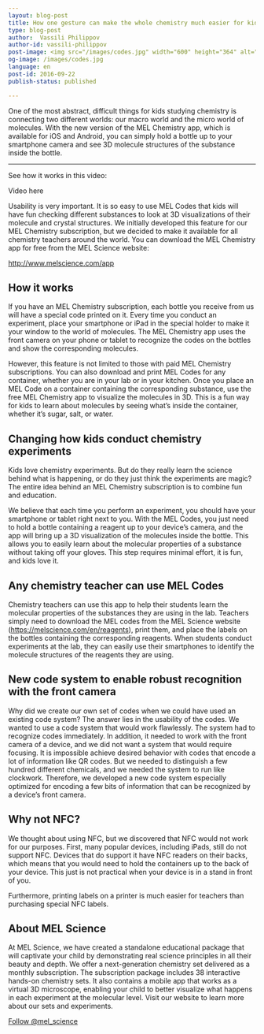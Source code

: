 ```yaml
---
layout: blog-post
title: How one gesture can make the whole chemistry much easier for kids
type: blog-post
author:  Vassili Philippov
author-id: vassili-philippov
post-image: <img src="/images/codes.jpg" width="600" height="364" alt="MEL Codes">
og-image: /images/codes.jpg
language: en
post-id: 2016-09-22
publish-status: published

---
```

One of the most abstract, difficult things for kids studying chemistry is connecting two different worlds: our macro world and the micro world of molecules. With the new version of the MEL Chemistry app, which is available for iOS and Android, you can simply hold a bottle up to your smartphone camera and see 3D molecule structures of the substance inside the bottle. 
<!-- more -->

---

See how it works in this video:

Video here

Usability is very important. It is so easy to use MEL Codes that kids will have fun checking different substances to look at 3D visualizations of their molecule and crystal structures. 
We initially developed this feature for our MEL Chemistry subscription, but we decided to make it available for all chemistry teachers  around the world. You can download the MEL Chemistry app for free from the MEL Science website:

<a href="http://www.melscience.com/app">http://www.melscience.com/app</a>


## How it works

If you have an MEL Chemistry subscription, each bottle you receive from us will have a special code printed on it. Every time you conduct an experiment, place your smartphone or iPad in the special holder to make it your window to the world of molecules. The MEL Chemistry app uses the front camera on your phone or tablet to recognize the codes on the bottles and show the corresponding molecules.

However, this feature is not limited to those with paid MEL Chemistry subscriptions. You can also download and print MEL Codes for any container, whether you are in your lab or in your kitchen. Once you place an MEL Code on a container containing the corresponding substance, use the free MEL Chemistry app to visualize the molecules in 3D. This is a fun way for kids to learn about molecules by seeing what’s inside the container, whether it’s sugar, salt, or water.

## Changing how kids conduct chemistry experiments

Kids love chemistry experiments. But do they really learn the science behind what is happening, or do they just think the experiments are magic? The entire idea behind an MEL Chemistry subscription is to combine fun and education.

We believe that each time you perform an experiment, you should have your smartphone or tablet right next to you. With the MEL Codes, you just need to hold a bottle containing a reagent up to your device’s camera, and the app will bring up a 3D visualization of the molecules inside the bottle. This allows you to easily learn about the molecular properties of a substance without taking off your gloves. This step requires minimal effort, it is fun, and kids love it.

## Any chemistry teacher can use MEL Codes

Chemistry teachers can use this app to help their students learn the molecular properties of the substances they are using in the lab. Teachers simply need to download the MEL codes from the MEL Science website (https://melscience.com/en/reagents), print them, and place the labels on the bottles containing the corresponding reagents. When students conduct experiments at the lab, they can easily use their smartphones to identify the molecule structures of the reagents they are using.

## New code system to enable robust recognition with the front camera 

Why did we create our own set of codes when we could have used an existing code system? The answer lies in the usability of the codes. We wanted to use a code system that would work flawlessly. The system had to recognize codes immediately. In addition, it needed to work with the front camera of a device, and we did not want a system that would require focusing. It is impossible achieve desired behavior with codes that encode a lot of information like QR codes. But we needed to distinguish a few hundred different chemicals, and we needed the system to run like clockwork. Therefore, we developed a new code system especially optimized for encoding a few bits of information that can be recognized by a device’s front camera.

## Why not NFC?

We thought about using NFC, but we discovered that NFC would not work for our purposes. First, many popular devices, including iPads, still do not support NFC. Devices that do support it have NFC readers on their backs, which means that you would need to hold the containers up to the back of your device. This just is not practical when your device is in a stand in front of you. 

Furthermore, printing labels on a printer is much easier for teachers than purchasing special NFC labels.

## About MEL Science

At MEL Science, we have created a standalone educational package that will captivate your child by demonstrating real science principles in all their beauty and depth. We offer a next-generation chemistry set delivered as a monthly subscription. The subscription package includes 38 interactive hands-on chemistry sets. It also contains a mobile app that works as a virtual 3D microscope, enabling your child to better visualize what happens in each experiment at the molecular level. Visit our website to learn more about our sets and experiments.

<!-- Begin Twitter follow -->
<a href="https://twitter.com/mel_science" class="twitter-follow-button" data-show-count="false" data-size="large">Follow @mel_science</a>
<script>!function(d,s,id){var js,fjs=d.getElementsByTagName(s)[0],p=/^http:/.test(d.location)?'http':'https';if(!d.getElementById(id)){js=d.createElement(s);js.id=id;js.src=p+'://platform.twitter.com/widgets.js';fjs.parentNode.insertBefore(js,fjs);}}(document, 'script', 'twitter-wjs');</script>
<!-- End Twitter follow -->